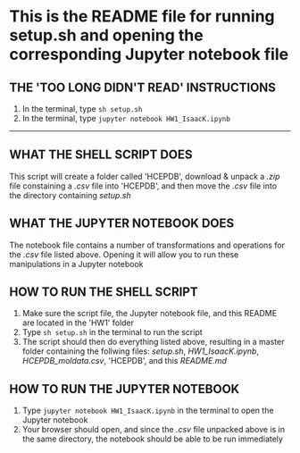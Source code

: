 # This is the README file for running setup.sh and opening the corresponding Jupyter notebook file

## THE 'TOO LONG DIDN'T READ' INSTRUCTIONS
1. In the terminal, type `sh setup.sh`
2. In the terminal, type `jupyter notebook HW1_IsaacK.ipynb`

---------------------------------------------------------------------------

## WHAT THE SHELL SCRIPT DOES
This script will create a folder called 'HCEPDB', download & unpack a *.zip* file constaining a *.csv* file into 
'HCEPDB', and then move the *.csv* file into the directory containing *setup.sh*

## WHAT THE JUPYTER NOTEBOOK DOES
The notebook file contains a number of transformations and operations for the *.csv* file listed above. Opening 
it will allow you to run these manipulations in a Jupyter notebook


## HOW TO RUN THE SHELL SCRIPT
1. Make sure the script file, the Jupyter notebook file, and this README are located in the 'HW1' folder
2. Type `sh setup.sh` in the terminal to run the script
3. The script should then do everything listed above, resulting in a master folder containing the follwing 
files: *setup.sh*, *HW1_IsaacK.ipynb*, *HCEPDB_moldata.csv*, 'HCEPDB', and this *README.md*

## HOW TO RUN THE JUPYTER NOTEBOOK
1. Type `jupyter notebook HW1_IsaacK.ipynb` in the terminal to open the Jupyter notebook
2. Your browser should open, and since the *.csv* file unpacked above is in the same directory, the notebook 
should be able to be run immediately


